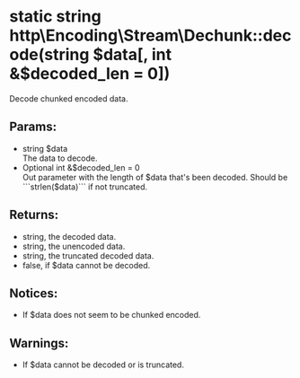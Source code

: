 # static string http\Encoding\Stream\Dechunk::decode(string $data[, int &$decoded_len = 0])

Decode chunked encoded data.

## Params:

* string $data  
  The data to decode.
* Optional int &$decoded_len = 0  
  Out parameter with the length of $data that's been decoded.
  Should be ```strlen($data)``` if not truncated.

## Returns:

* string, the decoded data.
* string, the unencoded data.
* string, the truncated decoded data.
* false, if $data cannot be decoded.

## Notices:

* If $data does not seem to be chunked encoded.

## Warnings:

* If $data cannot be decoded or is truncated.
